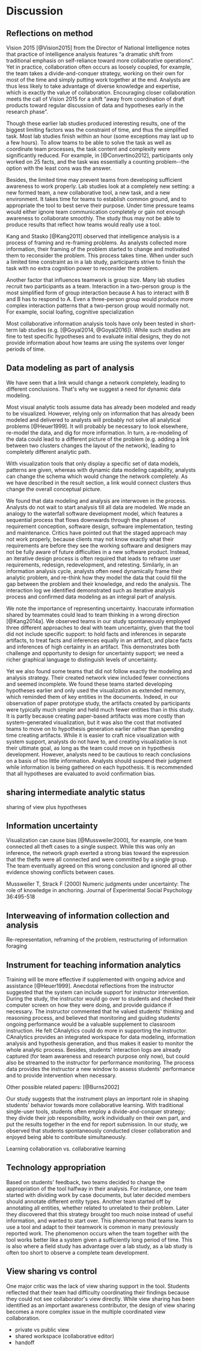# Discussion

## Reflections on method

Vision 2015 [@Vision2015] from the Director of National Intelligence notes that practice of intelligence analysis features “a dramatic shift from traditional emphasis on self-reliance toward more collaborative operations”. Yet in practice, collaboration often occurs as loosely coupled, for example, the team takes a divide-and-conquer strategy, working on their own for most of the time and simply putting work together at the end. Analysts are thus less likely to take advantage of diverse knowledge and expertise, which is exactly the value of collaboration. Encouraging closer collaboration meets the call of Vision 2015 for a shift “away from coordination of draft products toward regular discussion of data and hypotheses early in the research phase”.


Though these earlier lab studies produced interesting results, one of the biggest limiting factors was the constraint of time, and thus the simplified task. Most lab studies finish within an hour (some exceptions may last up to a few hours). To allow teams to be able to solve the task as well as coordinate team processes, the task content and complexity were significantly reduced. For example, in [@Convertino2012], participants only worked on 25 facts, and the task was essentially a counting problem--the option with the least cons was the answer.

Besides, the limited time may prevent teams from developing sufficient awareness to work properly. Lab studies look at a completely new setting: a new formed team, a new collaborative tool, a new task, and a new environment. It takes time for teams to establish common ground, and to appropriate the tool to best serve their purpose. Under time pressure teams would either ignore team communication completely or gain not enough awareness to collaborate smoothly. The study thus may not be able to produce results that reflect how teams would really use a tool.

Kang and Stasko [@Kang2011] observed that intelligence analysis is a process of framing and re-framing problems. As analysts collected more information, their framing of the problem started to change and motivated them to reconsider the problem. This process takes time. When under such a limited time constraint as in a lab study, participants strive to finish the task with no extra cognition power to reconsider the problem.

Another factor that influences teamwork is group size. Many lab studies recruit two participants as a team. Interaction in a two-person group is the most simplified form of group interaction because A has to interact with B and B has to respond to A. Even a three-person group would produce more complex interaction patterns that a two-person group would normally not. For example,
social loafing,
cognitive specialization

Most collaborative information analysis tools have only been tested in short-term lab studies (e.g. [@Goyal2014, @Goyal2016]). While such studies are fine to test specific hypotheses and to evaluate initial designs, they do not provide information about how teams are using the systems over longer periods of time.

## Data modeling as part of analysis

We have seen that a link would change a network completely, leading to different conclusions. That's why we suggest a need for dynamic data modeling.

Most visual analytic tools assume data has already been modeled and ready to be visualized. However, relying only on information that has already been modeled and delivered to analysts will probably not solve all analytical problems [@Heuer1999]. It will probably be necessary to look elsewhere, re-model the data, and dig for more information. In turn, a re-modeling of the data could lead to a different picture of the problem (e.g. adding a link between two clusters changes the layout of the network), leading to completely different analytic path.

With visualization tools that only display a specific set of data models, patterns are given, whereas with dynamic data modeling capability, analysts can change the schema which would change the network completely. As we have described in the result section, a link would connect clusters thus change the overall conceptual picture.

We found that data modeling and analysis are interwoven in the process. Analysts do not wait to start analysis till all data are modeled. We made an analogy to the waterfall software development model, which features a sequential process that flows downwards through the phases of requirement conception, software design, software implementation, testing and maintenance. Critics have pointed out that the staged approach may not work properly, because clients may not know exactly what their requirements are before they see the working software and designers may not be fully aware of future difficulties in a new software product. Instead, an iterative design process is often required that leads to reframe user requirements, redesign, redevelopment, and retesting. Similarly, in an information analysis cycle, analysts often need dynamically frame their analytic problem, and re-think how they model the data that could fill the gap between the problem and their knowledge, and redo the analysis. The interaction log we identified demonstrated such as iterative analysis process and confirmed data modeling as an integral part of analysis.


<!-- Modeling for uncertainty -->

We note the importance of representing uncertainty. Inaccurate information shared by teammates could lead to team thinking in a wrong direction [@Kang2014a]. We observed teams in our study spontaneously employed three different approaches to deal with team uncertainty, given that the tool did not include specific support: to hold facts and inferences in separate artifacts, to treat facts and inferences equally in an artifact, and place facts and inferences of high certainty in an artifact. This demonstrates both challenge and opportunity to design for uncertainty support; we need a richer graphical language to distinguish levels of uncertainty.

Yet we also found some teams that did not follow exactly the modeling and analysis strategy. Their created network view included fewer connections and seemed incomplete. We found these teams started developing hypotheses earlier and only used the visualization as extended memory, which reminded them of key entities in the documents. Indeed, in our observation of paper prototype study, the artifacts created by participants were typically much simpler and held much fewer entities than in this study. It is partly because creating paper-based artifacts was more costly than system-generated visualization, but it was also the cost that motivated teams to move on to hypothesis generation earlier rather than spending time creating artifacts. While it is easier to craft nice visualization with system support, analysts do not have to, and creating visualization is not their ultimate goal, as long as the team could move on in hypothesis development. However, analysts need to be cautious to reach conclusions on a basis of too little information. Analysts should suspend their judgment while information is being gathered on each hypothesis. It is recommended that all hypotheses are evaluated to avoid confirmation bias.



## sharing intermediate analytic status

sharing of view plus hypotheses

## Information uncertainty

Visualization can cause bias [@Mussweiler2000], for example, one team connected all theft cases to a single suspect. While this was only an inference, the network graph exerted a strong bias toward the expression that the thefts were all connected and were committed by a single group. The team eventually agreed on this wrong conclusion and ignored all other evidence showing conflicts between cases.

Mussweiler T, Strack F (2000) Numeric judgments under uncertainty: The role of knowledge in anchoring. Journal of Experimental Social Psychology 36:495-518

## Interweaving of information collection and analysis
Re-representation, reframing of the problem, restructuring of information foraging

## Instrument for teaching information analytics
Training will be more effective if supplemented with ongoing advice and assistance [@Heuer1999].
Anecdotal reflections from the instructor suggested that the system can include support for instructor intervention. During the study, the instructor would go over to students and checked their computer screen on how they were doing, and provide guidance if necessary. The instructor commented that he valued students' thinking and reasoning process, and believed that monitoring and guiding students' ongoing performance would be a valuable supplement to classroom instruction. He felt CAnalytics could do more in supporting the instructor. CAnalytics provides an integrated workspace for data modeling, information analysis and hypothesis generation, and thus makes it easier to monitor the whole analytic process. Besides, students' interaction logs are already captured (for team awareness and research purpose only now), but could also be streamed to the instructor for performance monitoring. The process data provides the instructor a new window to assess students' performance and to provide intervention when necessary.



Other possible related papers: [@Burns2002]

Our study suggests that the instrument plays an important role in shaping students' behavior towards more collaborative learning. With traditional single-user tools, students often employ a divide-and-conquer strategy; they divide their job responsibility, work individually on their own part, and put the results together in the end for report submission. In our study, we observed that students spontaneously conducted closer collaboration and enjoyed being able to contribute simultaneously.

Learning collaboration vs. collaborative learning

## Technology appropriation
Based on students' feedback, two teams decided to change the appropriation of the tool halfway in their analysis. For instance, one team started with dividing work by case documents, but later decided members should annotate different entity types. Another team started off by annotating all entities, whether related to unrelated to their problem. Later they discovered that this strategy brought too much noise instead of useful information, and wanted to start over. This phenomenon that teams learn to use a tool and adapt to their teamwork is common in many previously reported work. The phenomenon occurs when the team together with the tool works better like a system given a sufficiently long period of time. This is also where a field study has advantage over a lab study, as a lab study is often too short to observe a complete team development.

## View sharing vs control
One major critic was the lack of view sharing support in the tool. Students reflected that their team had difficulty coordinating their findings because they could not see collaborator's view directly. While view sharing has been identified as an important awareness contributor, the design of view sharing becomes a more complex issue in the multiple coordinated view collaboration.

- private vs public view
- shared workspace (collaborative editor)
- handoff
